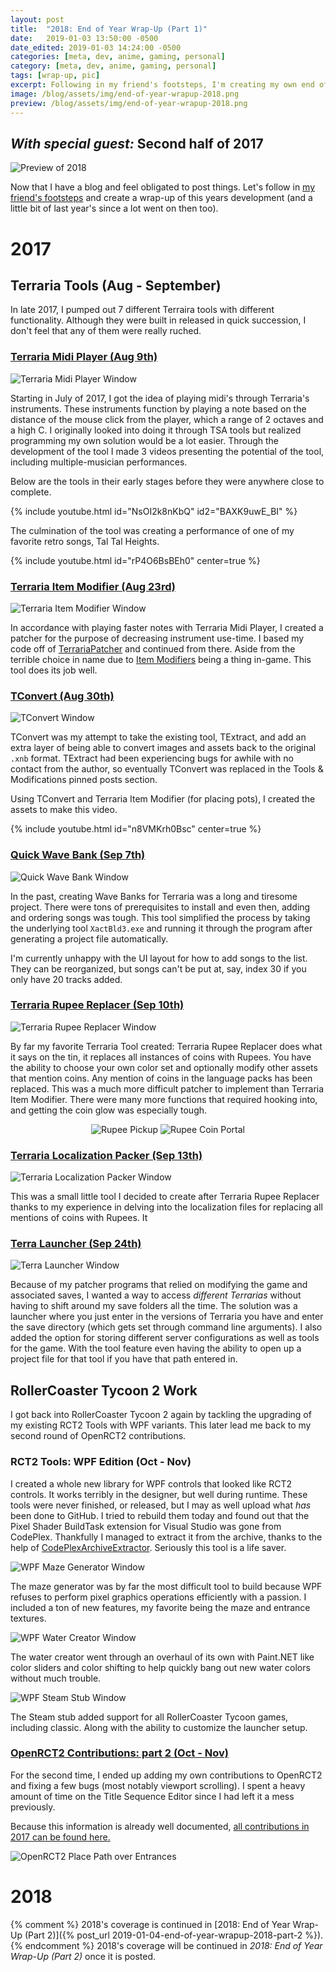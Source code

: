 ```yaml
---
layout: post
title:  "2018: End of Year Wrap-Up (Part 1)"
date:   2019-01-03 13:50:00 -0500
date_edited: 2019-01-03 14:24:00 -0500
categories: [meta, dev, anime, gaming, personal]
category: [meta, dev, anime, gaming, personal]
tags: [wrap-up, pic]
excerpt: Following in my friend's footsteps, I'm creating my own end of the year wrap-up, covering what I've done over what feels like an extremely long time period. This covers the second half a 2017 where a lot went on.
image: /blog/assets/img/end-of-year-wrapup-2018.png
preview: /blog/assets/img/end-of-year-wrapup-2018.png
---
```

## *With special guest:* Second half of 2017

<img class="center-image" src="/blog/assets/img/end-of-year-wrapup-2018.png" alt="Preview of 2018">

Now that I have a blog and feel obligated to post things. Let's follow in [my friend's footsteps](https://blog.huguesross.net/2018/12/2018-end-of-year-wrap-up.html) and create a wrap-up of this years development (and a little bit of last year's since a lot went on then too).

# 2017

## Terraria Tools (Aug - September)

In late 2017, I pumped out 7 different Terraira tools with different functionality. Although they were built in released in quick succession, I don't feel that any of them were really ruched.

### [Terraria Midi Player (Aug 9th)](https://forums.terraria.org/index.php?threads/terraria-midi-player-play-songs-through-terrarian-instruments.61257/)

<img class="center-image" src="/blog/assets/img/terraria-midi-player.png" alt="Terraria Midi Player Window">

Starting in July of 2017, I got the idea of playing midi's through Terraria's instruments. These instruments function by playing a note based on the distance of the mouse click from the player, which a range of 2 octaves and a high C. I originally looked into doing it through TSA tools but realized programming my own solution would be a lot easier. Through the development of the tool I made 3 videos presenting the potential of the tool, including multiple-musician performances.

<p class="center-text">Below are the tools in their early stages before they were anywhere close to complete.</p>

{% include youtube.html id="NsOI2k8nKbQ" id2="BAXK9uwE_BI" %}

<p class="center-text">The culmination of the tool was creating a performance of one of my favorite retro songs, Tal Tal Heights.</p>

{% include youtube.html id="rP4O6BsBEh0" center=true %}

### [Terraria Item Modifier (Aug 23rd)](https://forums.terraria.org/index.php?threads/terraria-item-modifier-a-patch-for-advanced-item-customization.61419/)

<img class="center-image" src="/blog/assets/img/terraria-item-modifier.png" alt="Terraria Item Modifier Window">

In accordance with playing faster notes with Terraria Midi Player, I created a patcher for the purpose of decreasing instrument use-time. I based my code off of [TerrariaPatcher](https://forums.terraria.org/index.php?threads/1-3-terrariapatcher-plugins-and-more-works-with-tmodloader-now.24615/) and continued from there. Aside from the terrible choice in name due to [Item Modifiers](https://terraria.gamepedia.com/Modifiers) being a thing in-game. This tool does its job well.

### [TConvert (Aug 30th)](https://forums.terraria.org/index.php?threads/tconvert-extract-content-files-and-convert-them-back.61706/)

<img class="center-image" src="/blog/assets/img/tconvert.png" alt="TConvert Window">

TConvert was my attempt to take the existing tool, TExtract, and add an extra layer of being able to convert images and assets back to the original `.xnb` format. TExtract had been experiencing bugs for awhile with no contact from the author, so eventually TConvert was replaced in the Tools & Modifications pinned posts section.

<p class="center-text">Using TConvert and Terraria Item Modifier (for placing pots), I created the assets to make this video.</p>

{% include youtube.html id="n8VMKrh0Bsc" center=true %}

### [Quick Wave Bank (Sep 7th)](https://forums.terraria.org/index.php?threads/quick-wave-bank-an-easy-no-hassle-wave-bank-creator.61813/)

<img class="center-image" src="/blog/assets/img/quick-wave-bank.png" alt="Quick Wave Bank Window">

In the past, creating Wave Banks for Terraria was a long and tiresome project. There were tons of prerequisites to install and even then, adding and ordering songs was tough. This tool simplified the process by taking the underlying tool `XactBld3.exe` and running it through the program after generating a project file automatically.

I'm currently unhappy with the UI layout for how to add songs to the list. They can be reorganized, but songs can't be put at, say, index 30 if you only have 20 tracks added.

### [Terraria Rupee Replacer (Sep 10th)](https://forums.terraria.org/index.php?threads/rupee-replacer-change-coins-into-rupees-vanilla-tmodloader.61916/)

<img class="center-image" src="/blog/assets/img/terraria-rupee-replacer.png" alt="Terraria Rupee Replacer Window">

By far my favorite Terraria Tool created: Terraria Rupee Replacer does what it says on the tin, it replaces all instances of coins with Rupees. You have the ability to choose your own color set and optionally modify other assets that mention coins. Any mention of coins in the language packs has been replaced. This was a much more difficult patcher to implement than Terraria Item Modifier. There were many more functions that required hooking into, and getting the coin glow was especially tough.

<p style="display: flex; justify-content: center; flex-wrap: wrap;">
  <img src="/blog/assets/img/rupee-pickup.gif" alt="Rupee Pickup">&nbsp;<img src="/blog/assets/img/rupee-coin-portal.gif" alt="Rupee Coin Portal">
</p>

### [Terraria Localization Packer (Sep 13th)](https://forums.terraria.org/index.php?threads/localization-packer-unpack-and-repack-terraria-translation-files.61972/)

<img class="center-image" src="/blog/assets/img/terraria-localization-packer.png" alt="Terraria Localization Packer Window">

This was a small little tool I decided to create after Terraria Rupee Replacer thanks to my experience in delving into the localization files for replacing all mentions of coins with Rupees. It 

### [Terra Launcher (Sep 24th)](https://forums.terraria.org/index.php?threads/terra-launcher-a-hub-terraria-games-servers-tools-with-save-folder-modification.62315/)

<img class="center-image" src="/blog/assets/img/terra-launcher.png" alt="Terra Launcher Window">

Because of my patcher programs that relied on modifying the game and associated saves, I wanted a way to access *different Terrarias* without having to shift around my save folders all the time. The solution was a launcher where you just enter in the versions of Terraria you have and enter the save directory (which gets set through command line arguments). I also added the option for storing different server configurations as well as tools for the game. With the tool feature even having the ability to open up a project file for that tool if you have that path entered in.

## RollerCoaster Tycoon 2 Work

I got back into RollerCoaster Tycoon 2 again by tackling the upgrading of my existing RCT2 Tools with WPF variants. This later lead me back to my second round of OpenRCT2 contributions.

### RCT2 Tools: WPF Edition (Oct - Nov)

I created a whole new library for WPF controls that looked like RCT2 controls. It works terribly in the designer, but well during runtime. These tools were never finished, or released, but I may as well upload what *has* been done to GitHub. I tried to rebuild them today and found out that the Pixel Shader BuildTask extension for Visual Studio was gone from CodePlex. Thankfully I managed to extract it from the archive, thanks to the help of [CodePlexArchiveExtractor](https://github.com/galatrash/CodePlexArchiveExtractor). Seriously this tool is a life saver.

<img class="center-image" src="/blog/assets/img/wpf-maze-generator.png" alt="WPF Maze Generator Window">

The maze generator was by far the most difficult tool to build because WPF refuses to perform pixel graphics operations efficiently with a passion. I included a ton of new features, my favorite being the maze and entrance textures.

<img class="center-image" src="/blog/assets/img/wpf-water-creator.png" alt="WPF Water Creator Window">

The water creator went through an overhaul of its own with Paint.NET like color sliders and color shifting to help quickly bang out new water colors without much trouble.

<img class="center-image" src="/blog/assets/img/wpf-steam-stub.png" alt="WPF Steam Stub Window">

The Steam stub added support for all RollerCoaster Tycoon games, including classic. Along with the ability to customize the launcher setup.

### [OpenRCT2 Contributions: part 2 (Oct - Nov)](http://localhost:4001/games/openrct2/#contributions-2017)

For the second time, I ended up adding my own contributions to OpenRCT2 and fixing a few bugs (most notably viewport scrolling). I spent a heavy amount of time on the Title Sequence Editor since I had left it a mess previously.

Because this information is already well documented, [all contributions in 2017 can be found here.](http://localhost:4001/games/openrct2/#contributions-2017)

<img class="center-image" src="/games/openrct2/assets/img/park-entrance-path.gif" alt="OpenRCT2 Place Path over Entrances">

# 2018

{% comment %}
2018's coverage is continued in [2018: End of Year Wrap-Up (Part 2)]({% post_url 2019-01-04-end-of-year-wrapup-2018-part-2 %}).
{% endcomment %}
2018's coverage will be continued in *2018: End of Year Wrap-Up (Part 2)* once it is posted.